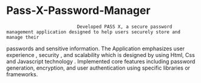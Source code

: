 # Pass-X-Password-Manager
                              Developed PASS X, a secure password management application designed to help users securely store and manage their 
passwords and sensitive information.
The Application emphasizes user experience , security , and scalability which is designed by using Html, Css and 
Javascript technology .
Implemented core features including password generation, encryption, and user authentication using specific libraries 
or frameworks.
